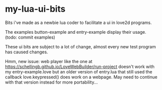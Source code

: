 # my-lua-ui-bits
Bits i've made as a newbie lua coder to facilitate a ui in love2d programs.

The examples button-example and entry-example display their usage. (todo: commit examples)

These ui bits are subject to a lot of change, almost every new test program has caused changes.

Hmm, new issue: web player like the one at https://schellingb.github.io/LoveWebBuilder/run-project
  doesn't work with my entry-example.love but an older version of entry.lua that still used the
  callback love.keypressed() does work on a webpage.  May need to continue with that version instead
  for more portability...
